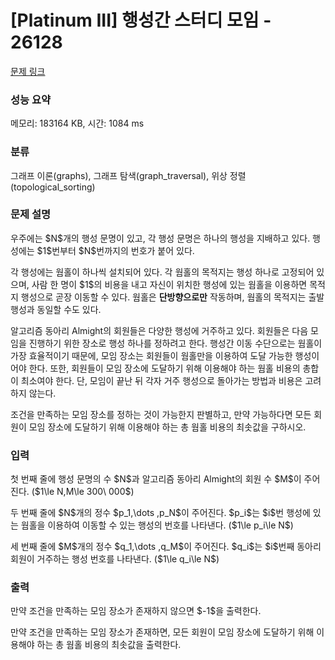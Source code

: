 # [Platinum III] 행성간 스터디 모임 - 26128 

[문제 링크](https://www.acmicpc.net/problem/26128) 

### 성능 요약

메모리: 183164 KB, 시간: 1084 ms

### 분류

그래프 이론(graphs), 그래프 탐색(graph_traversal), 위상 정렬(topological_sorting)

### 문제 설명

<p>우주에는 $N$개의 행성 문명이 있고, 각 행성 문명은 하나의 행성을 지배하고 있다. 행성에는 $1$번부터 $N$번까지의 번호가 붙어 있다.</p>

<p>각 행성에는 웜홀이 하나씩 설치되어 있다. 각 웜홀의 목적지는 행성 하나로 고정되어 있으며, 사람 한 명이 $1$의 비용을 내고 자신이 위치한 행성에 있는 웜홀을 이용하면 목적지 행성으로 곧장 이동할 수 있다. 웜홀은 <strong>단방향으로만</strong> 작동하며, 웜홀의 목적지는 출발 행성과 동일할 수도 있다.</p>

<p>알고리즘 동아리 Almight의 회원들은 다양한 행성에 거주하고 있다. 회원들은 다음 모임을 진행하기 위한 장소로 행성 하나를 정하려고 한다. 행성간 이동 수단으로는 웜홀이 가장 효율적이기 때문에, 모임 장소는 회원들이 웜홀만을 이용하여 도달 가능한 행성이어야 한다. 또한, 회원들이 모임 장소에 도달하기 위해 이용해야 하는 웜홀 비용의 총합이 최소여야 한다. 단, 모임이 끝난 뒤 각자 거주 행성으로 돌아가는 방법과 비용은 고려하지 않는다.</p>

<p>조건을 만족하는 모임 장소를 정하는 것이 가능한지 판별하고, 만약 가능하다면 모든 회원이 모임 장소에 도달하기 위해 이용해야 하는 총 웜홀 비용의 최솟값을 구하시오.</p>

### 입력 

 <p>첫 번째 줄에 행성 문명의 수 $N$과 알고리즘 동아리 Almight의 회원 수 $M$이 주어진다. ($1\le N,M\le 300\ 000$)</p>

<p>두 번째 줄에 $N$개의 정수 $p_1,\dots ,p_N$이 주어진다. $p_i$는 $i$번 행성에 있는 웜홀을 이용하여 이동할 수 있는 행성의 번호를 나타낸다. ($1\le p_i\le N$)</p>

<p>세 번째 줄에 $M$개의 정수 $q_1,\dots ,q_M$이 주어진다. $q_i$는 $i$번째 동아리 회원이 거주하는 행성 번호를 나타낸다. ($1\le q_i\le N$)</p>

### 출력 

 <p>만약 조건을 만족하는 모임 장소가 존재하지 않으면 $-1$을 출력한다.</p>

<p>만약 조건을 만족하는 모임 장소가 존재하면, 모든 회원이 모임 장소에 도달하기 위해 이용해야 하는 총 웜홀 비용의 최솟값을 출력한다.</p>

